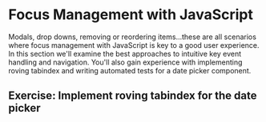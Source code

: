 # Focus Management with JavaScript

Modals, drop downs, removing or reordering items...these are all scenarios where focus management with JavaScript is key to a good user experience. In this section we'll examine the best approaches to intuitive key event handling and navigation. You'll also gain experience with implementing roving tabindex and writing automated tests for a date picker component.

## Exercise: Implement roving tabindex for the date picker

